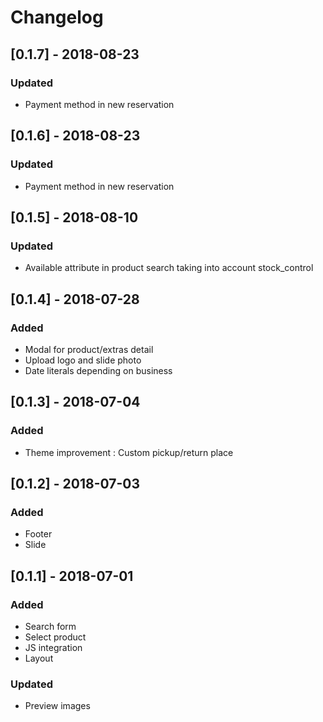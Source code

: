 # Changelog

## [0.1.7] - 2018-08-23
### Updated
- Payment method in new reservation

## [0.1.6] - 2018-08-23
### Updated
- Payment method in new reservation

## [0.1.5] - 2018-08-10
### Updated
- Available attribute in product search taking into account stock_control

## [0.1.4] - 2018-07-28
### Added
- Modal for product/extras detail
- Upload logo and slide photo
- Date literals depending on business

## [0.1.3] - 2018-07-04
### Added
- Theme improvement : Custom pickup/return place

## [0.1.2] - 2018-07-03
### Added
- Footer 
- Slide


## [0.1.1] - 2018-07-01
### Added
- Search form 
- Select product
- JS integration
- Layout
### Updated
- Preview images